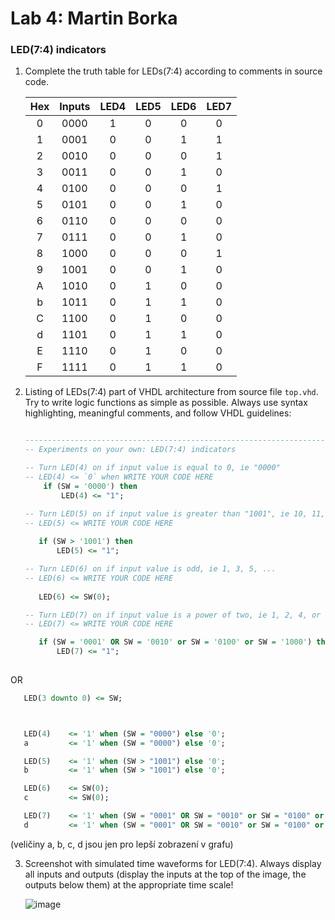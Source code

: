 # Lab 4: Martin Borka

### LED(7:4) indicators

1. Complete the truth table for LEDs(7:4) according to comments in source code.

   | **Hex** | **Inputs** | **LED4** | **LED5** | **LED6** | **LED7** |
   | :-: | :-: | :-: | :-: | :-: | :-: |
   | 0 | 0000 | 1 | 0 | 0 | 0 |
   | 1 | 0001 | 0 | 0 | 1 | 1 |
   | 2 | 0010 | 0 | 0 | 0 | 1 |
   | 3 | 0011 | 0 | 0 | 1 | 0 |
   | 4 | 0100 | 0 | 0 | 0 | 1 |
   | 5 | 0101 | 0 | 0 | 1 | 0 |
   | 6 | 0110 | 0 | 0 | 0 | 0 |
   | 7 | 0111 | 0 | 0 | 1 | 0 |
   | 8 | 1000 | 0 | 0 | 0 | 1 |
   | 9 | 1001 | 0 | 0 | 1 | 0 |
   | A | 1010 | 0 | 1 | 0 | 0 |
   | b | 1011 | 0 | 1 | 1 | 0 |
   | C | 1100 | 0 | 1 | 0 | 0 |
   | d | 1101 | 0 | 1 | 1 | 0 |
   | E | 1110 | 0 | 1 | 0 | 0 |
   | F | 1111 | 0 | 1 | 1 | 0 |

2. Listing of LEDs(7:4) part of VHDL architecture from source file `top.vhd`. Try to write logic functions as simple as possible. Always use syntax highlighting, meaningful comments, and follow VHDL guidelines:

   ```vhdl
   
   --------------------------------------------------------------------
   -- Experiments on your own: LED(7:4) indicators

   -- Turn LED(4) on if input value is equal to 0, ie "0000"
   -- LED(4) <= `0` when WRITE YOUR CODE HERE
       if (SW = '0000') then
           LED(4) <= "1";
   
   -- Turn LED(5) on if input value is greater than "1001", ie 10, 11, 12, ...
   -- LED(5) <= WRITE YOUR CODE HERE
    
      if (SW > '1001') then
          LED(5) <= "1"; 

   -- Turn LED(6) on if input value is odd, ie 1, 3, 5, ...
   -- LED(6) <= WRITE YOUR CODE HERE
    
      LED(6) <= SW(0);

   -- Turn LED(7) on if input value is a power of two, ie 1, 2, 4, or 8
   -- LED(7) <= WRITE YOUR CODE HERE

      if (SW = '0001' OR SW = '0010' or SW = '0100' or SW = '1000') then
          LED(7) <= "1";
          
   ```

OR

   ```vhdl  
      LED(3 downto 0) <= SW;



      LED(4) 	<= '1' when (SW = "0000") else '0';
      a 		<= '1' when (SW = "0000") else '0';

      LED(5) 	<= '1' when (SW > "1001") else '0';
      b 		<= '1' when (SW > "1001") else '0';

      LED(6) 	<= SW(0);
      c 		<= SW(0);

      LED(7) 	<= '1' when (SW = "0001" OR SW = "0010" or SW = "0100" or SW = "1000") else '0';
      d 		<= '1' when (SW = "0001" OR SW = "0010" or SW = "0100" or SW = "1000") else '0';

   ```
 (veličiny a, b, c, d jsou jen pro lepší zobrazení v grafu)

3. Screenshot with simulated time waveforms for LED(7:4). Always display all inputs and outputs (display the inputs at the top of the image, the outputs below them) at the appropriate time scale!

   ![image](https://user-images.githubusercontent.com/65703172/223218129-95199da8-d3fd-4416-b624-6a7cffca57d0.png)


